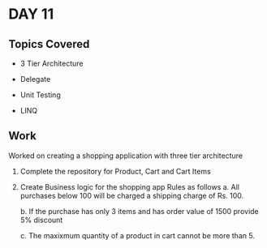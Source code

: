 # DAY 11

## Topics Covered

* 3 Tier Architecture

* Delegate

* Unit Testing

* LINQ

## Work

Worked on creating a shopping application with three tier architecture

1. Complete the repository for Product, Cart and Cart Items
 
2. Create Business logic for the shopping app
   Rules as follows
   a. All purchases below 100 will be charged a shipping charge of Rs. 100.
 
   b. If the purchase has only 3 items and has order value of 1500 provide 5% discount

   c. The maxixmum quantity of a product in cart cannot be more than 5.